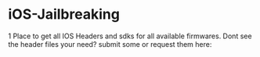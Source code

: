 iOS-Jailbreaking
============

1 Place to get all IOS Headers and sdks for all available firmwares.
Dont see the header files your need? submit some or request them here: 
